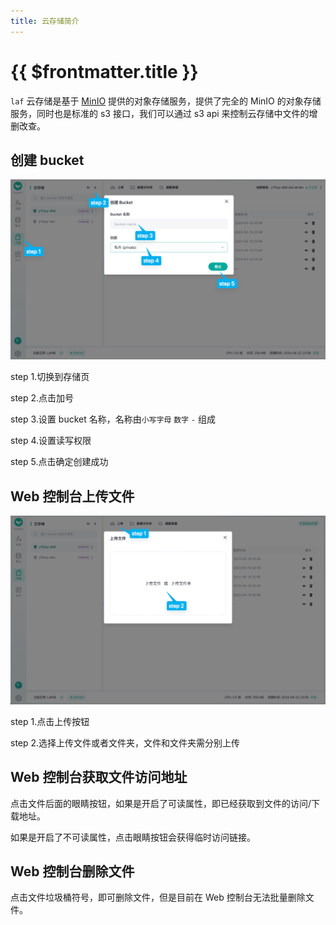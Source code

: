 ```yaml
---
title: 云存储简介
---
```


# {{ $frontmatter.title }}

`laf` 云存储是基于 [MinIO](https://min.io/) 提供的对象存储服务，提供了完全的 MinIO 的对象存储服务，同时也是标准的 s3 接口，我们可以通过 s3 api 来控制云存储中文件的增删改查。

## 创建 bucket

![create-bucket-1](../../doc-images/create-bucket-1.png)

step 1.切换到存储页

step 2.点击加号

step 3.设置 bucket 名称，名称由`小写字母` `数字` `-` 组成

step 4.设置读写权限

step 5.点击确定创建成功

## Web 控制台上传文件

![upload](../../doc-images/upload.png)

step 1.点击上传按钮

step 2.选择上传文件或者文件夹，文件和文件夹需分别上传

## Web 控制台获取文件访问地址

点击文件后面的眼睛按钮，如果是开启了可读属性，即已经获取到文件的访问/下载地址。

如果是开启了不可读属性，点击眼睛按钮会获得临时访问链接。

## Web 控制台删除文件

点击文件垃圾桶符号，即可删除文件，但是目前在 Web 控制台无法批量删除文件。

